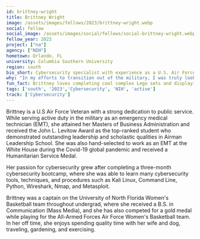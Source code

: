 ```yaml
---
id: brittney-wright
title: Brittney Wright
image: /assets/images/fellows/2023/brittney-wright.webp
social: fellow
social_image: /assets/images/social/fellows/social-brittney-wright.webp
fellow_year: 2023
project: ["na"]
agency: ["NIH"]
hometown: Orlando, FL
university: Columbia Southern University
region: south
bio_short: Cybersecurity specialist with experience as a U.S. Air Force Veteran
why: "In my efforts to transition out of the military, I was truly looking for an opportunity that would allow me to use my education, love for helping people in healthcare, and passion for technology in the same space. The Digital Corps gives me an opportunity to have those worlds collide while doing high-impact work in the federal government as a new technologist in cybersecurity."
fun_fact: Brittney loves completing cool complex Lego sets and displaying them as art in her home. 
tags: ['south', '2023','Cybersecurity', 'NIH', 'active']
track: ['Cybersecurity']
---
```


Brittney is a U.S Air Force Veteran with a strong dedication to public service. While serving active duty in the military as an emergency medical technician (EMT), she attained her Masters of Business Administration and received the John L. Levitow Award as the top-ranked student who demonstrated outstanding leadership and scholastic qualities in Airman Leadership School. She was also hand-selected to work as an EMT at the White House during the Covid-19 global pandemic and received a Humanitarian Service Medal.  

Her passion for cybersecurity grew after completing a three-month cybersecurity bootcamp, where she was able to learn many cybersecurity tools, techniques, and procedures such as Kali Linux, Command Line, Python, Wireshark, Nmap, and Metasploit.  

Brittney was a captain on the University of North Florida Women's Basketball team throughout undergrad, where she received a B.S. in Communication (Mass Media), and she has also competed for a gold medal while playing for the All-Armed Forces Air Force Women's Basketball team. In her off time, she enjoys spending quality time with her wife and dog, traveling, gardening, and exercising.
